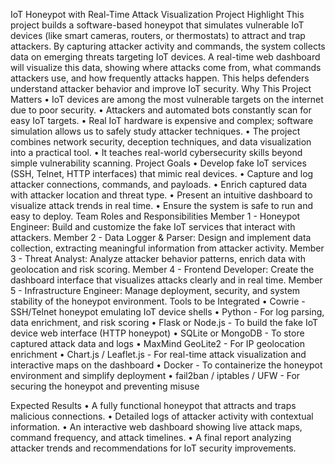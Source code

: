 IoT Honeypot with Real-Time Attack Visualization
  Project Highlight
        This project builds a software-based honeypot that simulates vulnerable IoT devices (like smart cameras, routers, or thermostats) to attract and trap attackers. By capturing attacker activity and commands, the system collects data on emerging threats targeting IoT devices.
        A real-time web dashboard will visualize this data, showing where attacks come from, what commands attackers use, and how frequently attacks happen. This helps defenders understand attacker behavior and improve IoT security.
  Why This Project Matters
        •	IoT devices are among the most vulnerable targets on the internet due to poor security.
        •	Attackers and automated bots constantly scan for easy IoT targets.
        •	Real IoT hardware is expensive and complex; software simulation allows us to safely study attacker techniques.
        •	The project combines network security, deception techniques, and data visualization into a practical tool.
        •	It teaches real-world cybersecurity skills beyond simple vulnerability scanning.
  Project Goals
        •	Develop fake IoT services (SSH, Telnet, HTTP interfaces) that mimic real devices.
        •	Capture and log attacker connections, commands, and payloads.
        •	Enrich captured data with attacker location and threat type.
        •	Present an intuitive dashboard to visualize attack trends in real time.
        •	Ensure the system is safe to run and easy to deploy.
  Team Roles and Responsibilities
        Member 1 - Honeypot Engineer: Build and customize the fake IoT services that interact with attackers.
        Member 2 - Data Logger & Parser: Design and implement data collection, extracting meaningful information from attacker activity.
        Member 3 - Threat Analyst: Analyze attacker behavior patterns, enrich data with geolocation and risk scoring.
        Member 4 - Frontend Developer: Create the dashboard interface that visualizes attacks clearly and in real time.
        Member 5 - Infrastructure Engineer: Manage deployment, security, and system stability of the honeypot environment.
  Tools to be Integrated
        •	Cowrie - SSH/Telnet honeypot emulating IoT device shells
        •	Python - For log parsing, data enrichment, and risk scoring
        •	Flask or Node.js - To build the fake IoT device web interface (HTTP honeypot)
        •	SQLite or MongoDB - To store captured attack data and logs
        •	MaxMind GeoLite2 - For IP geolocation enrichment
        •	Chart.js / Leaflet.js - For real-time attack visualization and interactive maps on the dashboard
        •	Docker - To containerize the honeypot environment and simplify deployment
        •	fail2ban / iptables / UFW - For securing the honeypot and preventing misuse
  
  Expected Results
  •	A fully functional honeypot that attracts and traps malicious connections.
  •	Detailed logs of attacker activity with contextual information.
  •	An interactive web dashboard showing live attack maps, command frequency, and attack timelines.
  •	A final report analyzing attacker trends and recommendations for IoT security improvements.
  
